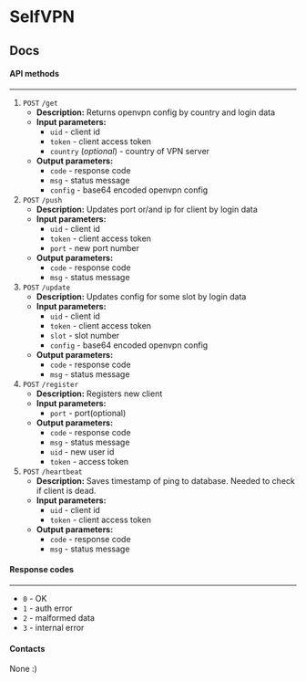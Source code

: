 # SelfVPN

## Docs
#### API methods
___
1. `POST` `/get`
    * __Description:__
        Returns openvpn config by country and login data
    * __Input parameters:__
        - `uid` - client id
        - `token` - client access token
        - `country` (_optional_) - country of VPN server
    * __Output parameters:__
        - `code` - response code
        - `msg` - status message
        - `config` - base64 encoded openvpn config
1. `POST` `/push`
    * __Description:__
        Updates port or/and ip for client by login data
    * __Input parameters:__
        - `uid` - client id
        - `token` - client access token
        - `port` - new port number
    * __Output parameters:__
        - `code` - response code
        - `msg` - status message
1. `POST` `/update`
    * __Description:__
        Updates config for some slot by login data
    * __Input parameters:__
        - `uid` - client id
        - `token` - client access token
        - `slot` - slot number
        - `config` - base64 encoded openvpn config
    * __Output parameters:__
        - `code` - response code
        - `msg` - status message
1. `POST` `/register`
    * __Description:__
        Registers new client
    * __Input parameters:__
        - `port` - port(optional)
    * __Output parameters:__
        - `code` - response code
        - `msg` - status message
        - `uid` - new user id
        - `token` - access token
1. `POST` `/heartbeat`
    * __Description:__
        Saves timestamp of ping to database. Needed to check if client is dead.
    * __Input parameters:__
        - `uid` - client id
        - `token` - client access token
    * __Output parameters:__
        - `code` - response code
        - `msg` - status message

#### Response codes
___
 - `0` - OK
 - `1` - auth error
 - `2` - malformed data
 - `3` - internal error

#### Contacts
None :)
